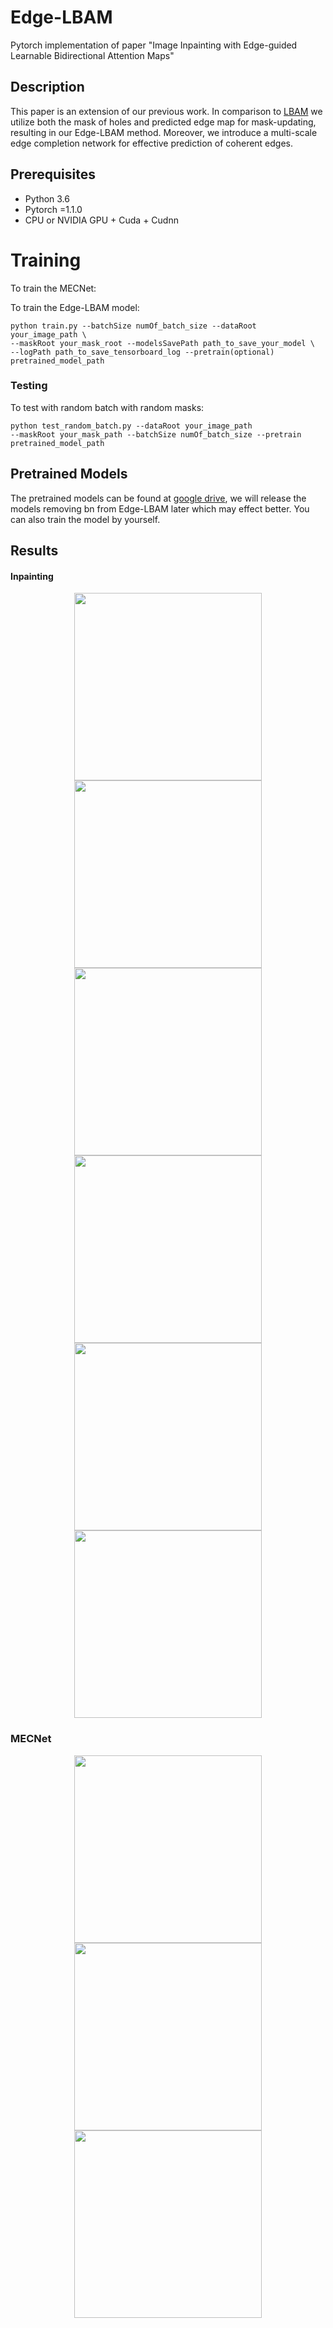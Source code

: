 # Edge-LBAM
Pytorch implementation of paper "Image Inpainting with Edge-guided Learnable Bidirectional Attention Maps"

## Description

This paper is an extension of our previous work. In comparison to [LBAM](https://openaccess.thecvf.com/content_ICCV_2019/papers/Xie_Image_Inpainting_With_Learnable_Bidirectional_Attention_Maps_ICCV_2019_paper.pdf) we utilize both the mask of holes
and predicted edge map for mask-updating, resulting in our Edge-LBAM method. Moreover, we introduce a multi-scale
edge completion network for effective prediction of coherent edges.

## Prerequisites

- Python 3.6
- Pytorch =1.1.0 
- CPU or NVIDIA GPU + Cuda + Cudnn

# Training

To train the MECNet:



To train the Edge-LBAM model:

```
python train.py --batchSize numOf_batch_size --dataRoot your_image_path \
--maskRoot your_mask_root --modelsSavePath path_to_save_your_model \
--logPath path_to_save_tensorboard_log --pretrain(optional) pretrained_model_path
```

### Testing

To test with random batch with random masks:

```
python test_random_batch.py --dataRoot your_image_path
--maskRoot your_mask_path --batchSize numOf_batch_size --pretrain pretrained_model_path
```

## Pretrained Models

 The pretrained models can be found at [google drive](https://drive.google.com/drive/folders/1iilIU0U7fOYjYlRB7bZjN5oLNCeLoW-R?usp=sharing), we will release the models removing bn from Edge-LBAM later which may effect better. You can also train the model by yourself.

## Results

#### Inpainting

<center class="half">
    <img src=D:\LEBAM_v7\paris\input28-1.png height = 300/><img src=D:\LEBAM_v7\paris\gl28-1.png height = 300/><img src=D:\LEBAM_v7\paris\pconv28-1.png height = 300/>
</center>



<center class="half">
    <img src=D:\LEBAM_v7\paris\gc28-1.png height = 300/><img src=D:\LEBAM_v7\paris\ec28-1.png height = 300/><img src=D:\LEBAM_v7\paris\ours28-1.png height = 300/>
</center>

### MECNet

<center class="half">
   <img src=D:\LEBAM_v7\Ablation\MECNet\input1.png height = 300/><img src=D:\LEBAM_v7\Ablation\MECNet\edge_mecnet(s)_1.png height = 300/><img src=D:\LEBAM_v7\Ablation\MECNet\edge_mecnet_1.png height = 300/>
</center>

